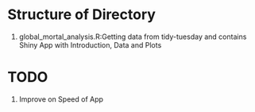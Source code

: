 # Structure of Directory

1.  global_mortal_analysis.R:Getting data from tidy-tuesday and 
    contains Shiny App with Introduction, Data and Plots

# TODO

1. Improve on Speed of App